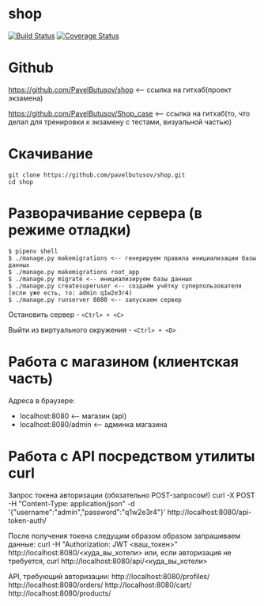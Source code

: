 # shop

[![Build Status](https://travis-ci.org/PavelButusov/shop.svg?branch=start)](https://travis-ci.org/PavelButusov/shop)
[![Coverage Status](https://coveralls.io/repos/github/pavelbutusov/shop/badge.svg?branch=master)](https://coveralls.io/github/pavelbutusov/shop?branch=master)
# Github
https://github.com/PavelButusov/shop  <-- ссылка на гитхаб(проект экзамена)

https://github.com/PavelButusov/Shop_case <-- ссылка на гитхаб(то, что делал для тренировки к экзамену с тестами, визуальной частью)

# Скачивание
```
git clone https://github.com/pavelbutusov/shop.git
cd shop
```

# Разворачивание сервера (в режиме отладки)

```
$ pipenv shell
$ ./manage.py makemigrations <-- генерируем правила инициализации базы данных
$ ./manage.py makemigrations root_app
$ ./manage.py migrate <-- инициализируем базы данных
$ ./manage.py createsuperuser <-- создаём учётку суперпользователя (если уже есть, то: admin q1w2e3r4)
$ ./manage.py runserver 8080 <-- запускаем сервер
```

Остановить сервер - ```<Ctrl> + <C>```


Выйти из виртуального окружения - ```<Ctrl> + <D>```

# Работа с магазином (клиентская часть)
Адреса в браузере:
* localhost:8080 <-- магазин (api)
* localhost:8080/admin <-- админка магазина

# Работа с API посредством утилиты curl

Запрос токена авторизации (обязательно POST-запросом!)
curl -X POST -H "Content-Type: application/json" -d '{"username":"admin","password":"q1w2e3r4"}' http://localhost:8080/api-token-auth/

После получения токена следущим образом образом запрашиваем данные:
curl -H "Authorization: JWT <ваш_токен>" http://localhost:8080/<куда_вы_хотели>
или, если авторизация не требуется,
curl http://localhost:8080/api/<куда_вы_хотели>


API, требующий авторизации:
  http://localhost:8080/profiles/
  http://localhost:8080/orders/
  http://localhost:8080/cart/
  http://localhost:8080/products/



